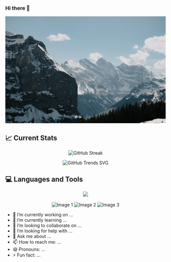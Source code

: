 ### Hi there 👋
![The San Juan Mountains are beautiful!](https://raw.githubusercontent.com/maharib820/maharib820/main/images/image.jpg "San Juan Mountains")

## 📈 Current Stats
<p align="center">
    <img src="https://github-readme-streak-stats.herokuapp.com?user=maharib820&theme=dark&date_format=M%20j%5B%2C%20Y%5D&card_width=500" alt="GitHub Streak">
</p>

<p align="center">
  <img src="https://api.githubtrends.io/user/svg/maharib820/repos?time_range=one_year&theme=dark" alt="GitHub Trends SVG">
</p>

## 💻 Languages and Tools
<p align="center">
    <img src="https://skillicons.dev/icons?i=react,express,mongodb,js,tailwind,html,css" />
</p>

<div align="center">
  <img src="image1.jpg" alt="Image 1" style="width: 30%;">
  <img src="image2.jpg" alt="Image 2" style="width: 30%;">
  <img src="image3.jpg" alt="Image 3" style="width: 30%;">
</div>


- 🔭 I’m currently working on ...
- 🌱 I’m currently learning ...
- 👯 I’m looking to collaborate on ...
- 🤔 I’m looking for help with ...
- 💬 Ask me about ...
- 📫 How to reach me: ...
- 😄 Pronouns: ...
- ⚡ Fun fact: ...
